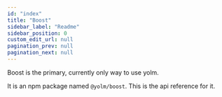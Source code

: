 ```yaml
---
id: "index"
title: "Boost"
sidebar_label: "Readme"
sidebar_position: 0
custom_edit_url: null
pagination_prev: null
pagination_next: null
---
```


Boost is the primary, currently only way to use yolm.

It is an npm package named `@yolm/boost`. This is the api reference for it.
